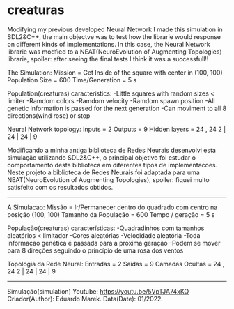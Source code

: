 # creaturas

Modifying my previous developed Neural Network I made this simulation in SDL2&C++, the main objectve was to test how the librarie would response on different kinds of implementations. In this case, the Neural Network librarie was modfied to a NEAT(NeuroEvolution of Augmenting Topologies) librarie, spoiler: after seeing the final tests I think it was a successfull!!


The Simulation:
Mission = Get Inside of the square with center in (100, 100)
Population Size = 600
Time/Generation = 5 s

Population(creaturas) caracteristics:
-Little squares with random sizes < limiter
-Ramdom colors
-Ramdom velocity
-Ramdom spawn position
-All genetic information is passed for the next generation
-Can moviment to all 8 directions(wind rose) or stop

Neural Network topology:
Inputs = 2
Outputs = 9
Hidden layers = 24 , 24
2 | 24 | 24 | 9

Modificando a minha antiga biblioteca de Redes Neurais desenvolvi esta simulação utilizando SDL2&C++, o principal objetivo foi estudar o comportamento desta biblioteca em diferentes tipos de implementacoes. Neste projeto a biblioteca de Redes Neurais foi adaptada para uma NEAT(NeuroEvolution of Augmenting Topologies), spoiler: fiquei muito satisfeito com os resultados obtidos.

----------------------------------------------------------------------------------------------------------------------------------------------------------

A Simulacao:
Missão = Ir/Permanecer dentro do quadrado com centro na posição (100, 100)
Tamanho da População = 600
Tempo / geração = 5 s

População(creaturas) características:
-Quadradinhos com tamanhos aleatórios < limitador
-Cores aleatórias
-Velocidade aleatória
-Toda informacao genética é passada para a próxima geração
-Podem se mover para 8 direções seguindo o princípio de uma rosa dos ventos

Topologia da Rede Neural:
Entradas = 2
Saidas = 9
Camadas Ocultas = 24 , 24
2 | 24 | 24 | 9

----------------------------------------------------------------------------------------------------------------------------------------------------------
Simulação(simulation) Youtube: https://youtu.be/5VpTJA74xKQ
Criador(Author): Eduardo Marek.
Data(Date): 01/2022.
